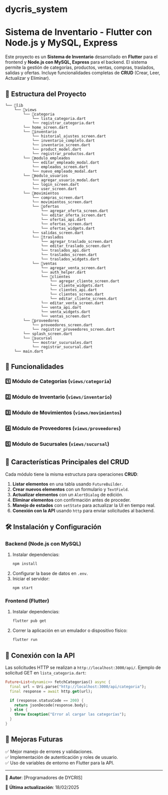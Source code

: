 # dycris_system

# Sistema de Inventario - Flutter con Node.js y MySQL, Express

Este proyecto es un **Sistema de Inventario** desarrollado en **Flutter** para el frontend y **Node.js con MySQL, Express** para el backend. El sistema permite la gestión de categorías, productos, ventas, compras, traslados, salidas y ofertas. Incluye funcionalidades completas de **CRUD** (Crear, Leer, Actualizar y Eliminar).

## 📁 Estructura del Proyecto

```
└── 📁lib
    └── 📁views
        └── 📁categoria
            └── lista_categoria.dart
            └── registrar_categoria.dart
        └── home_screen.dart
        └── 📁inventario
            └── historial_ajustes_screen.dart
            └── inventario_completo.dart
            └── inventario_screen.dart
            └── product_model.dart
            └── registrar_productos.dart
        └── 📁modulo_empleados
            └── editar_empleado_modal.dart
            └── empleados_screen.dart
            └── nuevo_empleado_modal.dart
        └── 📁modulo_usuarios
            └── agregar_usuario_modal.dart
            └── login_screen.dart
            └── user_screen.dart
        └── 📁movimientos
            └── compras_screen.dart
            └── movimientos_screen.dart
            └── 📁ofertas
                └── agregar_oferta_screen.dart
                └── editar_oferta_screen.dart
                └── ofertas_api.dart
                └── ofertas_screen.dart
                └── ofertas_widgets.dart
            └── salidas_screen.dart
            └── 📁traslados
                └── agregar_traslado_screen.dart
                └── editar_traslado_screen.dart
                └── traslados_api.dart
                └── traslados_screen.dart
                └── traslados_widgets.dart
            └── 📁ventas
                └── agregar_venta_screen.dart
                └── auth_helper.dart
                └── 📁clientes
                    └── agregar_cliente_screen.dart
                    └── cliente_widgets.dart
                    └── clientes_api.dart
                    └── clientes_screen.dart
                    └── editar_cliente_screen.dart
                └── editar_venta_screen.dart
                └── venta_api.dart
                └── venta_widgets.dart
                └── ventas_screen.dart
        └── 📁proveedores
            └── proveedores_screen.dart
            └── registrar_proveedores_screen.dart
        └── splash_screen.dart
        └── 📁sucursal
            └── mostrar_sucursales.dart
            └── registrar_sucursal.dart
    └── main.dart
```

## 🚀 Funcionalidades

### 1️⃣ **Módulo de Categorías** (`views/categoria`)

### 2️⃣ **Módulo de Inventario** (`views/inventario`)

### 3️⃣ **Módulo de Movimientos** (`views/movimientos`)

### 4️⃣ **Módulo de Proveedores** (`views/proveedores`)

### 5️⃣ **Módulo de Sucursales** (`views/sucursal`)

## 📌 Características Principales del CRUD

Cada módulo tiene la misma estructura para operaciones **CRUD**:

1. **Listar elementos** en una tabla usando `FutureBuilder`.
2. **Crear nuevos elementos** con un formulario y `TextField`.
3. **Actualizar elementos** con un `AlertDialog` de edición.
4. **Eliminar elementos** con confirmación antes de proceder.
5. **Manejo de estados** con `setState` para actualizar la UI en tiempo real.
6. **Conexión con la API** usando `http` para enviar solicitudes al backend.

## 🛠 Instalación y Configuración

### **Backend (Node.js con MySQL)**

1. Instalar dependencias:
   ```sh
   npm install
   ```
2. Configurar la base de datos en `.env`.
3. Iniciar el servidor:
   ```sh
   npm start
   ```

### **Frontend (Flutter)**

1. Instalar dependencias:
   ```sh
   flutter pub get
   ```
2. Correr la aplicación en un emulador o dispositivo físico:
   ```sh
   flutter run
   ```

## 🔗 Conexión con la API

Las solicitudes HTTP se realizan a `http://localhost:3000/api/`.
Ejemplo de solicitud GET en `lista_categoria.dart`:

```dart
Future<List<dynamic>> fetchCategorias() async {
  final url = Uri.parse("http://localhost:3000/api/categoria");
  final response = await http.get(url);

  if (response.statusCode == 200) {
    return jsonDecode(response.body);
  } else {
    throw Exception("Error al cargar las categorías");
  }
}
```

## 📌 Mejoras Futuras

✅ Mejor manejo de errores y validaciones.  
✅ Implementación de autenticación y roles de usuario.  
✅ Uso de variables de entorno en Flutter para la API.

---

📌 **Autor**: [Programadores de DYCRIS]

📅 **Última actualización**: 18/02/2025
